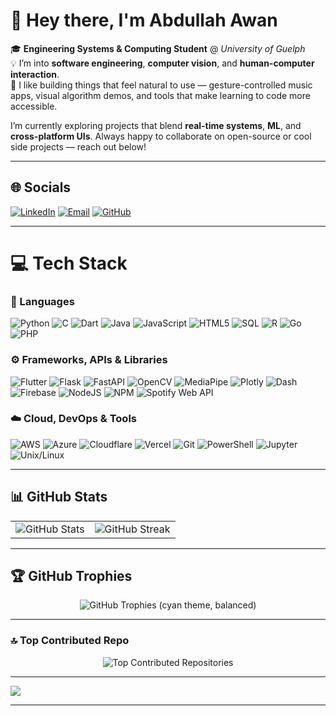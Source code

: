# 👋 Hey there, I'm Abdullah Awan

🎓 **Engineering Systems & Computing Student** @ *University of Guelph*  
💡 I’m into **software engineering**, **computer vision**, and **human-computer interaction**.  
🧠 I like building things that feel natural to use — gesture-controlled music apps, visual algorithm demos, and tools that make learning to code more accessible.

I’m currently exploring projects that blend **real-time systems**, **ML**, and **cross-platform UIs**. Always happy to collaborate on open-source or cool side projects — reach out below!

---

## 🌐 Socials
[![LinkedIn](https://img.shields.io/badge/LinkedIn-%230077B5.svg?logo=linkedin&logoColor=white)](https://linkedin.com/in/abdullahnawan)
[![Email](https://img.shields.io/badge/Email-D14836?logo=gmail&logoColor=white)](mailto:1abdullah0awan1@gmail.com)
[![GitHub](https://img.shields.io/badge/GitHub-100000?logo=github&logoColor=white)](https://github.com/abdullahnawan)

---

# 💻 Tech Stack

### 🧩 Languages
![Python](https://img.shields.io/badge/python-3670A0?style=for-the-badge&logo=python&logoColor=ffdd54)
![C](https://img.shields.io/badge/c-%2300599C.svg?style=for-the-badge&logo=c&logoColor=white)
![Dart](https://img.shields.io/badge/dart-%230175C2.svg?style=for-the-badge&logo=dart&logoColor=white)
![Java](https://img.shields.io/badge/java-%23ED8B00.svg?style=for-the-badge&logo=openjdk&logoColor=white)
![JavaScript](https://img.shields.io/badge/javascript-%23323330.svg?style=for-the-badge&logo=javascript&logoColor=%23F7DF1E)
![HTML5](https://img.shields.io/badge/html5-%23E34F26.svg?style=for-the-badge&logo=html5&logoColor=white)
![SQL](https://img.shields.io/badge/sql-%23025E8C.svg?style=for-the-badge&logo=database&logoColor=white)
![R](https://img.shields.io/badge/r-%23276DC3.svg?style=for-the-badge&logo=r&logoColor=white)
![Go](https://img.shields.io/badge/go-%2300ADD8.svg?style=for-the-badge&logo=go&logoColor=white)
![PHP](https://img.shields.io/badge/php-%23777BB4.svg?style=for-the-badge&logo=php&logoColor=white)

### ⚙️ Frameworks, APIs & Libraries
![Flutter](https://img.shields.io/badge/flutter-%2302569B.svg?style=for-the-badge&logo=flutter&logoColor=white)
![Flask](https://img.shields.io/badge/flask-%23000000.svg?style=for-the-badge&logo=flask&logoColor=white)
![FastAPI](https://img.shields.io/badge/FastAPI-005571?style=for-the-badge&logo=fastapi)
![OpenCV](https://img.shields.io/badge/opencv-%23white.svg?style=for-the-badge&logo=opencv&logoColor=white)
![MediaPipe](https://img.shields.io/badge/mediapipe-009688?style=for-the-badge&logo=google&logoColor=white)
![Plotly](https://img.shields.io/badge/plotly-%233F4F75.svg?style=for-the-badge&logo=plotly&logoColor=white)
![Dash](https://img.shields.io/badge/dash-000000?style=for-the-badge&logo=plotly&logoColor=white)
![Firebase](https://img.shields.io/badge/firebase-%23039BE5.svg?style=for-the-badge&logo=firebase)
![NodeJS](https://img.shields.io/badge/node.js-6DA55F?style=for-the-badge&logo=node.js&logoColor=white)
![NPM](https://img.shields.io/badge/NPM-%23CB3837.svg?style=for-the-badge&logo=npm&logoColor=white)
![Spotify Web API](https://img.shields.io/badge/Spotify%20Web%20API-1DB954?style=for-the-badge&logo=spotify&logoColor=white)

### ☁️ Cloud, DevOps & Tools
![AWS](https://img.shields.io/badge/AWS-%23FF9900.svg?style=for-the-badge&logo=amazon-aws&logoColor=white)
![Azure](https://img.shields.io/badge/azure-%230072C6.svg?style=for-the-badge&logo=microsoftazure&logoColor=white)
![Cloudflare](https://img.shields.io/badge/Cloudflare-F38020?style=for-the-badge&logo=Cloudflare&logoColor=white)
![Vercel](https://img.shields.io/badge/vercel-%23000000.svg?style=for-the-badge&logo=vercel&logoColor=white)
![Git](https://img.shields.io/badge/git-%23F05033.svg?style=for-the-badge&logo=git&logoColor=white)
![PowerShell](https://img.shields.io/badge/PowerShell-%235391FE.svg?style=for-the-badge&logo=powershell&logoColor=white)
![Jupyter](https://img.shields.io/badge/Jupyter-F37626.svg?style=for-the-badge&logo=Jupyter&logoColor=white)
![Unix/Linux](https://img.shields.io/badge/Unix%2FLinux-000000?style=for-the-badge&logo=linux&logoColor=white)

---

## 📊 GitHub Stats

<p align="center">
  <table>
    <tr>
      <td>
        <img
          src="https://github-readme-stats-ten-orcin-44.vercel.app/api?username=abdullahnawan&show_icons=true&include_all_commits=true&count_private=true&rank_icon=percentile&theme=transparent&title_color=00FFFF&text_color=FFFFFF&icon_color=00FFFF&border_color=FFFFFF&v=9"
          alt="GitHub Stats"
        />
      </td>
      <td>
        <img
          src="https://nirzak-streak-stats.vercel.app/?user=abdullahnawan&theme=dark&hide_border=false&background=00000000&border=FFFFFF&ring=00FFFF&fire=00FFFF&currStreakLabel=00FFFF&sideNums=FFFFFF&sideLabels=FFFFFF&dates=AAAAAA&v=9"
          alt="GitHub Streak"
        />
      </td>
    </tr>
  </table>
</p>


---

## 🏆 GitHub Trophies
<p align="center">
  <img
    src="https://github-profile-trophy.vercel.app/?username=abdullahnawan&theme=algolia&no-bg=true&no-frame=false&column=7&margin-w=10&title=Experience,Commits,Repositories,Stars,Followers,Issues,PullRequest"
    alt="GitHub Trophies (cyan theme, balanced)"
  />
</p>

---

### 🔝 Top Contributed Repo
<p align="center">
  <img
    src="https://github-contributor-stats.vercel.app/api?username=abdullahnawan&limit=5&combine_all_yearly_contributions=true&theme=algolia&title_color=FFFFFF&text_color=00FFFF&border_color=FFFFFF&v=2"
    alt="Top Contributed Repositories"
  />
</p>


---

[![](https://visitcount.itsvg.in/api?id=abdullahnawan&icon=0&color=0)](https://visitcount.itsvg.in)

---
<!-- Using self-hosted GitHub Readme Stats: https://github-readme-stats-ten-orcin-44.vercel.app -->
